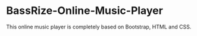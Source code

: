 # BassRize-Online-Music-Player

This online music player is completely based on Bootstrap, HTML and CSS.
